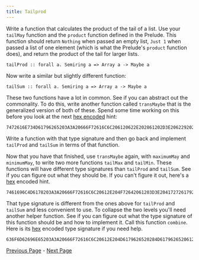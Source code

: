 ```yaml
---
title: Tailprod
---
```


Write a function that calculates the product of the tail of a list.  Use your
`tailMay` function and the `product` function defined in the Prelude.  This
function should return `Nothing` when passed an empty list,  `Just 1` when
passed a list of one element (which is what the Prelude's `product` function
does), and return the product of the tail for larger lists.

    tailProd :: forall a. Semiring a => Array a -> Maybe a

Now write a similar but slightly different function:

    tailSum :: forall a. Semiring a => Array a -> Maybe a

These two functions have a lot in common.  See if you can abstract out the
commonality.  To do this, write another function called `transMaybe` that is
the generalized version of both of these.  Spend some time working on this
before you look at the next [hex
encoded](http://www.convertstring.com/EncodeDecode/HexDecode) hint:

    7472616E734D61796265203A3A20666F72616C6C206120622E202861202D3E206229202D3E204D617962652061202D3E204D617962652062

Write a function with that type signature and then go back and implement
`tailProd` and `tailSum` in terms of that function.

Now that you have that finished, use `transMaybe` again, with `maximumMay` and
`minimumMay`, to write two more functions `tailMax` and `tailMin`. These
functions will have different type signatures than `tailProd` and `tailSum`.
See if you can figure out what they should be. If you can't figure it out,
here's a [hex](http://www.convertstring.com/EncodeDecode/HexDecode) encoded
hint.

    7461696C4D6178203A3A20666F72616C6C20612E204F72642061203D3E2041727261792061202D3E204D6179626520284D61796265206129

That type signature is different from the ones above for `tailProd` and
`tailSum` and less convenient to use. To collapse the two levels you'll need
another helper function. See if you can figure out what the type signature of
this function should be and how to implement it. Call this function `combine`.
Here is its [hex](http://www.convertstring.com/EncodeDecode/HexDecode) encoded
type signature if you need help.

    636F6D62696E65203A3A20666F72616C6C20612E204D6179626520284D61796265206129202D3E204D617962652061

[Previous Page](ex2-5.html) - [Next Page](set3.html)
